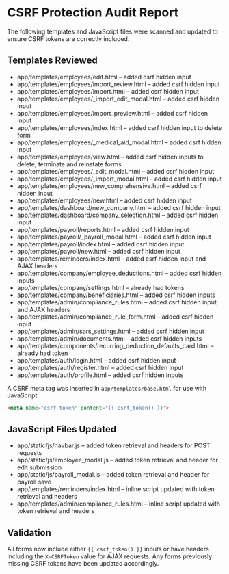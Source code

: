 # CSRF Protection Audit Report

The following templates and JavaScript files were scanned and updated to ensure CSRF tokens are correctly included.

## Templates Reviewed
- app/templates/employees/edit.html – added csrf hidden input
- app/templates/employees/import_review.html – added csrf hidden input
- app/templates/employees/import.html – added csrf hidden input
- app/templates/employees/_import_edit_modal.html – added csrf hidden input
- app/templates/employees/import_preview.html – added csrf hidden input
- app/templates/employees/index.html – added csrf hidden input to delete form
- app/templates/employees/_medical_aid_modal.html – added csrf hidden input
- app/templates/employees/view.html – added csrf hidden inputs to delete, terminate and reinstate forms
- app/templates/employees/_edit_modal.html – added csrf hidden input
- app/templates/employees/_import_modal.html – added csrf hidden input
- app/templates/employees/new_comprehensive.html – added csrf hidden input
- app/templates/employees/new.html – added csrf hidden input
- app/templates/dashboard/new_company.html – added csrf hidden input
- app/templates/dashboard/company_selection.html – added csrf hidden input
- app/templates/payroll/reports.html – added csrf hidden input
- app/templates/payroll/_payroll_modal.html – added csrf hidden input
- app/templates/payroll/index.html – added csrf hidden input
- app/templates/payroll/new.html – added csrf hidden input
- app/templates/reminders/index.html – added csrf hidden input and AJAX headers
- app/templates/company/employee_deductions.html – added csrf hidden inputs
- app/templates/company/settings.html – already had tokens
- app/templates/company/beneficiaries.html – added csrf hidden inputs
- app/templates/admin/compliance_rules.html – added csrf hidden input and AJAX headers
- app/templates/admin/compliance_rule_form.html – added csrf hidden input
- app/templates/admin/sars_settings.html – added csrf hidden input
- app/templates/admin/documents.html – added csrf hidden inputs
- app/templates/components/recurring_deduction_defaults_card.html – already had token
- app/templates/auth/login.html – added csrf hidden input
- app/templates/auth/register.html – added csrf hidden input
- app/templates/auth/profile.html – added csrf hidden inputs

A CSRF meta tag was inserted in `app/templates/base.html` for use with JavaScript:
```html
<meta name="csrf-token" content="{{ csrf_token() }}">
```

## JavaScript Files Updated
- app/static/js/navbar.js – added token retrieval and headers for POST requests
- app/static/js/employee_modal.js – added token retrieval and header for edit submission
- app/static/js/payroll_modal.js – added token retrieval and header for payroll save
- app/templates/reminders/index.html – inline script updated with token retrieval and headers
- app/templates/admin/compliance_rules.html – inline script updated with token retrieval and headers

## Validation
All forms now include either `{{ csrf_token() }}` inputs or have headers including the `X-CSRFToken` value for AJAX requests. Any forms previously missing CSRF tokens have been updated accordingly.

